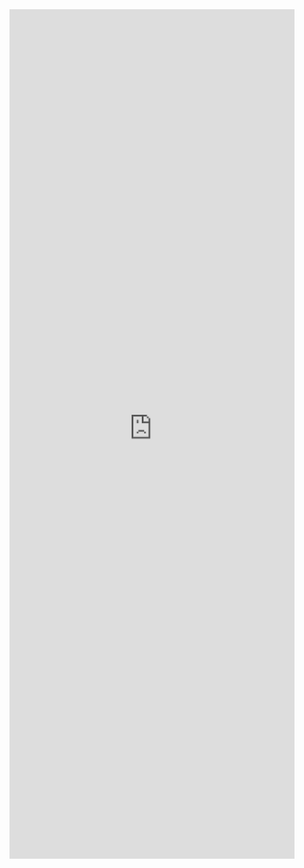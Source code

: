 <iframe 
    title='DetailsList Compact Example'
    src='https://fabricweb.z5.web.core.windows.net/pr-deploy-site/refs/pull/9333/merge/fabric-website-resources/dist/index.html#/examples/detailslist/compact?docsExample=true'
    frameborder='no'
    height='1500'
    style='width: 100%;'
>